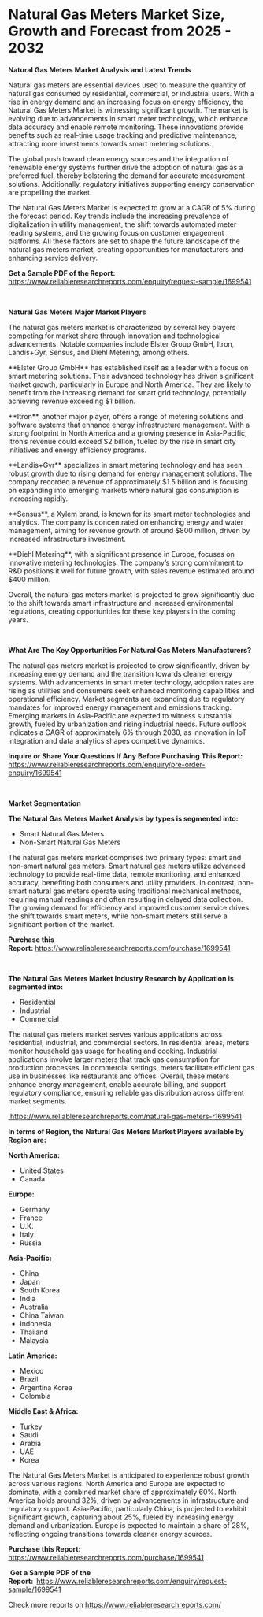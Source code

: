 <p><h1>Natural Gas Meters Market Size, Growth and Forecast from 2025 - 2032</h1></p><p><strong>Natural Gas Meters Market Analysis and Latest Trends</strong></p>
<p><p>Natural gas meters are essential devices used to measure the quantity of natural gas consumed by residential, commercial, or industrial users. With a rise in energy demand and an increasing focus on energy efficiency, the Natural Gas Meters Market is witnessing significant growth. The market is evolving due to advancements in smart meter technology, which enhance data accuracy and enable remote monitoring. These innovations provide benefits such as real-time usage tracking and predictive maintenance, attracting more investments towards smart metering solutions.</p><p>The global push toward clean energy sources and the integration of renewable energy systems further drive the adoption of natural gas as a preferred fuel, thereby bolstering the demand for accurate measurement solutions. Additionally, regulatory initiatives supporting energy conservation are propelling the market. </p><p>The Natural Gas Meters Market is expected to grow at a CAGR of 5% during the forecast period. Key trends include the increasing prevalence of digitalization in utility management, the shift towards automated meter reading systems, and the growing focus on customer engagement platforms. All these factors are set to shape the future landscape of the natural gas meters market, creating opportunities for manufacturers and enhancing service delivery.</p></p>
<p><strong>Get a Sample PDF of the Report:&nbsp;</strong> <a href="https://www.reliableresearchreports.com/enquiry/request-sample/1699541?utm_campaign=3253&utm_medium=2&utm_source=Github&utm_content=ia&utm_term=27032025&utm_id=natural-gas-meters">https://www.reliableresearchreports.com/enquiry/request-sample/1699541</a></p>
<p>&nbsp;</p>
<p><strong>Natural Gas Meters Major Market Players</strong></p>
<p><p>The natural gas meters market is characterized by several key players competing for market share through innovation and technological advancements. Notable companies include Elster Group GmbH, Itron, Landis+Gyr, Sensus, and Diehl Metering, among others.</p><p>**Elster Group GmbH** has established itself as a leader with a focus on smart metering solutions. Their advanced technology has driven significant market growth, particularly in Europe and North America. They are likely to benefit from the increasing demand for smart grid technology, potentially achieving revenue exceeding $1 billion.</p><p>**Itron**, another major player, offers a range of metering solutions and software systems that enhance energy infrastructure management. With a strong footprint in North America and a growing presence in Asia-Pacific, Itron’s revenue could exceed $2 billion, fueled by the rise in smart city initiatives and energy efficiency programs.</p><p>**Landis+Gyr** specializes in smart metering technology and has seen robust growth due to rising demand for energy management solutions. The company recorded a revenue of approximately $1.5 billion and is focusing on expanding into emerging markets where natural gas consumption is increasing rapidly.</p><p>**Sensus**, a Xylem brand, is known for its smart meter technologies and analytics. The company is concentrated on enhancing energy and water management, aiming for revenue growth of around $800 million, driven by increased infrastructure investment.</p><p>**Diehl Metering**, with a significant presence in Europe, focuses on innovative metering technologies. The company’s strong commitment to R&D positions it well for future growth, with sales revenue estimated around $400 million.</p><p>Overall, the natural gas meters market is projected to grow significantly due to the shift towards smart infrastructure and increased environmental regulations, creating opportunities for these key players in the coming years.</p></p>
<p>&nbsp;</p>
<p><strong>What Are The Key Opportunities For Natural Gas Meters Manufacturers?</strong></p>
<p><p>The natural gas meters market is projected to grow significantly, driven by increasing energy demand and the transition towards cleaner energy systems. With advancements in smart meter technology, adoption rates are rising as utilities and consumers seek enhanced monitoring capabilities and operational efficiency. Market segments are expanding due to regulatory mandates for improved energy management and emissions tracking. Emerging markets in Asia-Pacific are expected to witness substantial growth, fueled by urbanization and rising industrial needs. Future outlook indicates a CAGR of approximately 6% through 2030, as innovation in IoT integration and data analytics shapes competitive dynamics.</p></p>
<p><strong>Inquire or Share Your Questions If Any Before Purchasing This Report:</strong> <a href="https://www.reliableresearchreports.com/enquiry/pre-order-enquiry/1699541?utm_campaign=3253&utm_medium=2&utm_source=Github&utm_content=ia&utm_term=27032025&utm_id=natural-gas-meters">https://www.reliableresearchreports.com/enquiry/pre-order-enquiry/1699541</a></p>
<p>&nbsp;</p>
<p><strong>Market Segmentation</strong></p>
<p><strong>The Natural Gas Meters Market Analysis by types is segmented into:</strong></p>
<p><ul><li>Smart Natural Gas Meters</li><li>Non-Smart Natural Gas Meters</li></ul></p>
<p><p>The natural gas meters market comprises two primary types: smart and non-smart natural gas meters. Smart natural gas meters utilize advanced technology to provide real-time data, remote monitoring, and enhanced accuracy, benefiting both consumers and utility providers. In contrast, non-smart natural gas meters operate using traditional mechanical methods, requiring manual readings and often resulting in delayed data collection. The growing demand for efficiency and improved customer service drives the shift towards smart meters, while non-smart meters still serve a significant portion of the market.</p></p>
<p><strong>Purchase this Report:&nbsp;</strong><a href="https://www.reliableresearchreports.com/purchase/1699541?utm_campaign=3253&utm_medium=2&utm_source=Github&utm_content=ia&utm_term=27032025&utm_id=natural-gas-meters">https://www.reliableresearchreports.com/purchase/1699541</a></p>
<p>&nbsp;</p>
<p><strong>The Natural Gas Meters Market Industry Research by Application is segmented into:</strong></p>
<p><ul><li>Residential</li><li>Industrial</li><li>Commercial</li></ul></p>
<p><p>The natural gas meters market serves various applications across residential, industrial, and commercial sectors. In residential areas, meters monitor household gas usage for heating and cooking. Industrial applications involve larger meters that track gas consumption for production processes. In commercial settings, meters facilitate efficient gas use in businesses like restaurants and offices. Overall, these meters enhance energy management, enable accurate billing, and support regulatory compliance, ensuring reliable gas distribution across different market segments.</p></p>
<p><a href="https://www.reliableresearchreports.com/natural-gas-meters-r1699541?utm_campaign=3253&utm_medium=2&utm_source=Github&utm_content=ia&utm_term=27032025&utm_id=natural-gas-meters">&nbsp;https://www.reliableresearchreports.com/natural-gas-meters-r1699541</a></p>
<p><strong>In terms of Region, the Natural Gas Meters Market Players available by Region are:</strong></p>
<p>
    <p> <strong> North America: </strong>
        <ul>
            <li>United States</li>
            <li>Canada</li>
        </ul>
        </p> 
    <p> <strong> Europe: </strong>
        <ul>
            <li>Germany</li>
            <li>France</li>
            <li>U.K.</li>
            <li>Italy</li>
            <li>Russia</li>
        </ul>
        </p> 
    <p> <strong> Asia-Pacific: </strong>
        <ul>
            <li>China</li>
            <li>Japan</li>
            <li>South Korea</li>
            <li>India</li>
            <li>Australia</li>
            <li>China Taiwan</li>
            <li>Indonesia</li>
            <li>Thailand</li>
            <li>Malaysia</li>
        </ul>
        </p> 
    <p> <strong> Latin America: </strong>
        <ul>
            <li>Mexico</li>
            <li>Brazil</li>
            <li>Argentina Korea</li>
            <li>Colombia</li>
        </ul>
        </p> 
    <p> <strong> Middle East & Africa: </strong>
        <ul>
            <li>Turkey</li>
            <li>Saudi</li>
            <li>Arabia</li>
            <li>UAE</li>
            <li>Korea</li>
        </ul>
    </p>
    </p>
<p><p>The Natural Gas Meters Market is anticipated to experience robust growth across various regions. North America and Europe are expected to dominate, with a combined market share of approximately 60%. North America holds around 32%, driven by advancements in infrastructure and regulatory support. Asia-Pacific, particularly China, is projected to exhibit significant growth, capturing about 25%, fueled by increasing energy demand and urbanization. Europe is expected to maintain a share of 28%, reflecting ongoing transitions towards cleaner energy sources.</p></p>
<p><strong>Purchase this Report: </strong><a href="https://www.reliableresearchreports.com/purchase/1699541?utm_campaign=3253&utm_medium=2&utm_source=Github&utm_content=ia&utm_term=27032025&utm_id=natural-gas-meters">https://www.reliableresearchreports.com/purchase/1699541</a></p>
<p>&nbsp;<strong>Get a Sample PDF of the Report:&nbsp;&nbsp;</strong><a href="https://www.reliableresearchreports.com/enquiry/request-sample/1699541?utm_campaign=3253&utm_medium=2&utm_source=Github&utm_content=ia&utm_term=27032025&utm_id=natural-gas-meters">https://www.reliableresearchreports.com/enquiry/request-sample/1699541</a></p>
<p><strong></strong></p>
<p>Check more reports on <a href="https://www.reliableresearchreports.com/?utm_campaign=3253&utm_medium=2&utm_source=Github&utm_content=ia&utm_term=27032025&utm_id=natural-gas-meters">https://www.reliableresearchreports.com/</a></p>